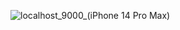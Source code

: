 ![localhost_9000_(iPhone 14 Pro Max)](https://github.com/user-attachments/assets/c53742c4-4410-4c7e-9b9c-6c641f9cfb01)
